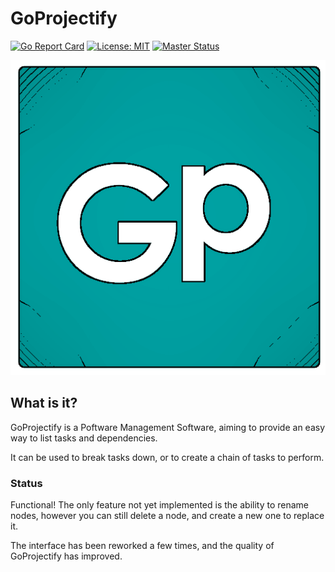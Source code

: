 # GoProjectify

[![Go Report Card](https://goreportcard.com/badge/github.com/ebkr/GoProjectify)](https://goreportcard.com/badge/github.com/ebkr/GoProjectify)
[![License: MIT](https://img.shields.io/badge/License-MIT-yellow.svg)](https://opensource.org/licenses/MIT)
[![Master Status](https://img.shields.io/travis/ebkr/GoProjectify/master.svg)](https://travis-ci.org/ebkr/GoProjectify)

![](https://github.com/ebkr/GoProjectify/blob/master/ApplicationData/Assets/goProjectify.png)
 
## What is it?
GoProjectify is a Poftware Management Software, aiming to provide an easy way to list tasks and dependencies.

It can be used to break tasks down, or to create a chain of tasks to perform.

### Status

Functional! The only feature not yet implemented is the ability to rename nodes, however you can still delete a node, and create a new one to replace it.

The interface has been reworked a few times, and the quality of GoProjectify has improved.
